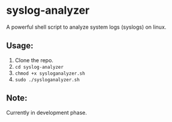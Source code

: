 # syslog-analyzer

A powerful shell script to analyze system logs (syslogs) on linux.

## Usage:
1. Clone the repo.
2. ```cd syslog-analyzer```
3. ```chmod +x sysloganalyzer.sh```
4. ```sudo ./sysloganalyzer.sh```

## Note:
Currently in development phase.
